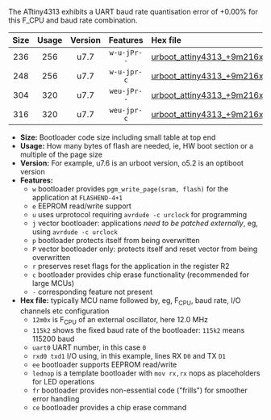 The ATtiny4313 exhibits a UART baud rate quantisation error of +0.00% for this F_CPU and baud rate combination.

|Size|Usage|Version|Features|Hex file|
|:-:|:-:|:-:|:-:|:--|
|236|256|u7.7|`w-u-jPr--`|[urboot_attiny4313_+9m216x_++14k4_uart0_rxd0_txd1_lednop_fr.hex](https://raw.githubusercontent.com/stefanrueger/urboot.hex/main/mcus/attiny4313/external_oscillator/fcpu_+9m216x/br_++14k4/urboot_attiny4313_+9m216x_++14k4_uart0_rxd0_txd1_lednop_fr.hex)|
|248|256|u7.7|`w-u-jpr-c`|[urboot_attiny4313_+9m216x_++14k4_uart0_rxd0_txd1_lednop_fr_ce.hex](https://raw.githubusercontent.com/stefanrueger/urboot.hex/main/mcus/attiny4313/external_oscillator/fcpu_+9m216x/br_++14k4/urboot_attiny4313_+9m216x_++14k4_uart0_rxd0_txd1_lednop_fr_ce.hex)|
|304|320|u7.7|`weu-jPr--`|[urboot_attiny4313_+9m216x_++14k4_uart0_rxd0_txd1_ee_lednop_fr.hex](https://raw.githubusercontent.com/stefanrueger/urboot.hex/main/mcus/attiny4313/external_oscillator/fcpu_+9m216x/br_++14k4/urboot_attiny4313_+9m216x_++14k4_uart0_rxd0_txd1_ee_lednop_fr.hex)|
|316|320|u7.7|`weu-jpr-c`|[urboot_attiny4313_+9m216x_++14k4_uart0_rxd0_txd1_ee_lednop_fr_ce.hex](https://raw.githubusercontent.com/stefanrueger/urboot.hex/main/mcus/attiny4313/external_oscillator/fcpu_+9m216x/br_++14k4/urboot_attiny4313_+9m216x_++14k4_uart0_rxd0_txd1_ee_lednop_fr_ce.hex)|

- **Size:** Bootloader code size including small table at top end
- **Usage:** How many bytes of flash are needed, ie, HW boot section or a multiple of the page size
- **Version:** For example, u7.6 is an urboot version, o5.2 is an optiboot version
- **Features:**
  + `w` bootloader provides `pgm_write_page(sram, flash)` for the application at `FLASHEND-4+1`
  + `e` EEPROM read/write support
  + `u` uses urprotocol requiring `avrdude -c urclock` for programming
  + `j` vector bootloader: applications *need to be patched externally*, eg, using `avrdude -c urclock`
  + `p` bootloader protects itself from being overwritten
  + `P` vector bootloader only: protects itself and reset vector from being overwritten
  + `r` preserves reset flags for the application in the register R2
  + `c` bootloader provides chip erase functionality (recommended for large MCUs)
  + `-` corresponding feature not present
- **Hex file:** typically MCU name followed by, eg, F<sub>CPU</sub>, baud rate, I/O channels etc configuration
  + `12m0x` is F<sub>CPU</sub> of an external oscillator, here 12.0 MHz
  + `115k2` shows the fixed baud rate of the bootloader: `115k2` means 115200 baud
  + `uart0` UART number, in this case `0`
  + `rxd0 txd1` I/O using, in this example, lines RX `D0` and TX `D1`
  + `ee` bootloader supports EEPROM read/write
  + `lednop` is a template bootloader with `mov rx,rx` nops as placeholders for LED operations
  + `fr` bootloader provides non-essential code ("frills") for smoother error handling
  + `ce` bootloader provides a chip erase command
